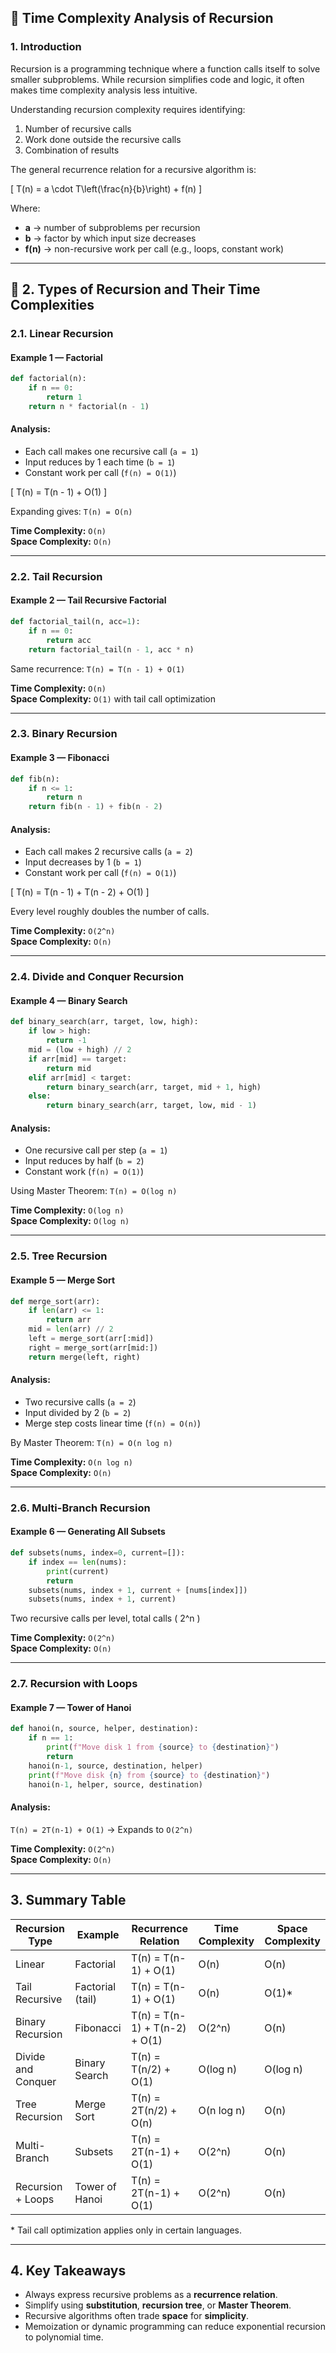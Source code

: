## 📘 Time Complexity Analysis of Recursion

### 1. Introduction

Recursion is a programming technique where a function calls itself to solve smaller subproblems. While recursion simplifies code and logic, it often makes time complexity analysis less intuitive.

Understanding recursion complexity requires identifying:
1. Number of recursive calls
2. Work done outside the recursive calls
3. Combination of results

The general recurrence relation for a recursive algorithm is:

\[
T(n) = a \cdot T\left(\frac{n}{b}\right) + f(n)
\]

Where:
- **a** → number of subproblems per recursion  
- **b** → factor by which input size decreases  
- **f(n)** → non-recursive work per call (e.g., loops, constant work)

---

## 🧩 2. Types of Recursion and Their Time Complexities

### 2.1. Linear Recursion

#### Example 1 — Factorial
```python
def factorial(n):
    if n == 0:
        return 1
    return n * factorial(n - 1)
```

#### Analysis:
- Each call makes one recursive call (`a = 1`)
- Input reduces by 1 each time (`b = 1`)
- Constant work per call (`f(n) = O(1)`)

\[
T(n) = T(n - 1) + O(1)
\]

Expanding gives: `T(n) = O(n)`

**Time Complexity:** `O(n)`  
**Space Complexity:** `O(n)`

---

### 2.2. Tail Recursion

#### Example 2 — Tail Recursive Factorial
```python
def factorial_tail(n, acc=1):
    if n == 0:
        return acc
    return factorial_tail(n - 1, acc * n)
```

Same recurrence: `T(n) = T(n - 1) + O(1)`

**Time Complexity:** `O(n)`  
**Space Complexity:** `O(1)` with tail call optimization

---

### 2.3. Binary Recursion

#### Example 3 — Fibonacci
```python
def fib(n):
    if n <= 1:
        return n
    return fib(n - 1) + fib(n - 2)
```

#### Analysis:
- Each call makes 2 recursive calls (`a = 2`)
- Input decreases by 1 (`b = 1`)
- Constant work per call (`f(n) = O(1)`)

\[
T(n) = T(n - 1) + T(n - 2) + O(1)
\]

Every level roughly doubles the number of calls.

**Time Complexity:** `O(2^n)`  
**Space Complexity:** `O(n)`

---

### 2.4. Divide and Conquer Recursion

#### Example 4 — Binary Search
```python
def binary_search(arr, target, low, high):
    if low > high:
        return -1
    mid = (low + high) // 2
    if arr[mid] == target:
        return mid
    elif arr[mid] < target:
        return binary_search(arr, target, mid + 1, high)
    else:
        return binary_search(arr, target, low, mid - 1)
```

#### Analysis:
- One recursive call per step (`a = 1`)
- Input reduces by half (`b = 2`)
- Constant work (`f(n) = O(1)`)

Using Master Theorem: `T(n) = O(log n)`

**Time Complexity:** `O(log n)`  
**Space Complexity:** `O(log n)`

---

### 2.5. Tree Recursion

#### Example 5 — Merge Sort
```python
def merge_sort(arr):
    if len(arr) <= 1:
        return arr
    mid = len(arr) // 2
    left = merge_sort(arr[:mid])
    right = merge_sort(arr[mid:])
    return merge(left, right)
```

#### Analysis:
- Two recursive calls (`a = 2`)
- Input divided by 2 (`b = 2`)
- Merge step costs linear time (`f(n) = O(n)`)

By Master Theorem: `T(n) = O(n log n)`

**Time Complexity:** `O(n log n)`  
**Space Complexity:** `O(n)`

---

### 2.6. Multi-Branch Recursion

#### Example 6 — Generating All Subsets
```python
def subsets(nums, index=0, current=[]):
    if index == len(nums):
        print(current)
        return
    subsets(nums, index + 1, current + [nums[index]])
    subsets(nums, index + 1, current)
```

Two recursive calls per level, total calls \( 2^n \)

**Time Complexity:** `O(2^n)`  
**Space Complexity:** `O(n)`

---

### 2.7. Recursion with Loops

#### Example 7 — Tower of Hanoi
```python
def hanoi(n, source, helper, destination):
    if n == 1:
        print(f"Move disk 1 from {source} to {destination}")
        return
    hanoi(n-1, source, destination, helper)
    print(f"Move disk {n} from {source} to {destination}")
    hanoi(n-1, helper, source, destination)
```

#### Analysis:
`T(n) = 2T(n-1) + O(1)`  → Expands to `O(2^n)`

**Time Complexity:** `O(2^n)`  
**Space Complexity:** `O(n)`

---

## 3. Summary Table

| Recursion Type        | Example               | Recurrence Relation                 | Time Complexity | Space Complexity |
|------------------------|-----------------------|-------------------------------------|-----------------|------------------|
| Linear                | Factorial             | T(n) = T(n-1) + O(1)               | O(n)            | O(n)             |
| Tail Recursive        | Factorial (tail)      | T(n) = T(n-1) + O(1)               | O(n)            | O(1)*            |
| Binary Recursion      | Fibonacci             | T(n) = T(n-1) + T(n-2) + O(1)      | O(2^n)          | O(n)             |
| Divide and Conquer    | Binary Search         | T(n) = T(n/2) + O(1)               | O(log n)        | O(log n)         |
| Tree Recursion        | Merge Sort            | T(n) = 2T(n/2) + O(n)              | O(n log n)      | O(n)             |
| Multi-Branch          | Subsets               | T(n) = 2T(n-1) + O(1)              | O(2^n)          | O(n)             |
| Recursion + Loops     | Tower of Hanoi        | T(n) = 2T(n-1) + O(1)              | O(2^n)          | O(n)             |

\* Tail call optimization applies only in certain languages.

---

## 4. Key Takeaways

- Always express recursive problems as a **recurrence relation**.
- Simplify using **substitution**, **recursion tree**, or **Master Theorem**.
- Recursive algorithms often trade **space** for **simplicity**.
- Memoization or dynamic programming can reduce exponential recursion to polynomial time.

